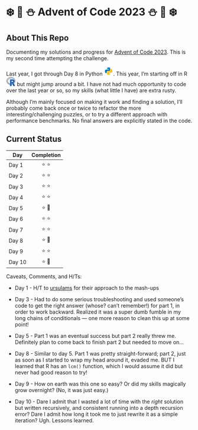 # :snowflake: :christmas_tree: :snowman: Advent of Code 2023 :snowman: :christmas_tree: :snowflake:

## About This Repo

Documenting my solutions and progress for [Advent of Code
2023](https://adventofcode.com/2023/). This is my second time attempting
the challenge.

Last year, I got through Day 8 in Python
<img src="images/python.svg" alt="Python symbol" width="25" height="25"/>.
This year, I’m starting off in R
<img src="images/R_logo.png" alt="R symbol" width="25" height="25"/> but
might jump around a bit. I have not had much opportunity to code over
the last year or so, so my skills (what little I have) are extra rusty.

Although I’m mainly focused on making it work and finding a solution,
I’ll probably come back once or twice to refactor the more
interesting/challenging puzzles, or to try a different approach with
performance benchmarks. No final answers are explicitly stated in the
code.

## Current Status

| Day    |    Completion     |
|--------|:-----------------:|
| Day 1  |   :star: :star:   |
| Day 2  |   :star: :star:   |
| Day 3  |   :star: :star:   |
| Day 4  |   :star: :star:   |
| Day 5  | :star: :hot_face: |
| Day 6  |   :star: :star:   |
| Day 7  |   :star: :star:   |
| Day 8  | :star: :hot_face: |
| Day 9  |   :star: :star:   |
| Day 10 | :star: :thinking: |

Caveats, Comments, and H/Ts:

- Day 1 - H/T to
  [ursulams](https://gist.github.com/ursulams/9e79aa2f478c83da14e78751139f03c2)
  for their approach to the mash-ups

- Day 3 - Had to do some serious troubleshooting and used someone’s code
  to get the right answer (whose? can’t remember!) for part 1, in order
  to work backward. Realized it was a super dumb fumble in my long
  chains of conditionals — one more reason to clean this up at some
  point!

- Day 5 - Part 1 was an eventual success but part 2 really threw me.
  Definitely plan to come back to finish part 2 but needed to move on…

- Day 8 - Similar to day 5. Part 1 was pretty straight-forward; part 2,
  just as soon as I started to wrap my head around it, evaded me. BUT I
  learned that R has an `lcm()` function, which I would assume it did
  but never had good reason to try!

- Day 9 - How on earth was this one so easy? Or did my skills magically
  grow overnight? (No, it was just easy.)

- Day 10 - Dare I admit that I wasted a lot of time with the *right*
  solution but written recursively, and consistent running into a depth
  recursion error? Dare I admit how long it took me to just rewrite it
  as a simple iteration? Ugh. Lessons learned.
